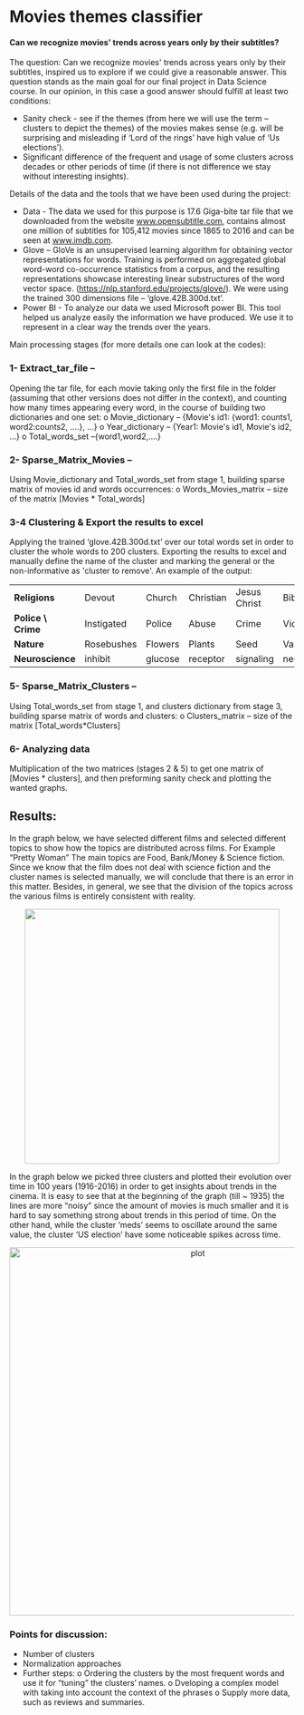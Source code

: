 # Movies themes classifier
#### Can we recognize movies' trends across years only by their subtitles?

The question: Can we recognize movies' trends across years only by their subtitles, inspired us to explore if we could give a reasonable answer. This question stands as the main goal for our final project in Data Science course.
In our opinion, in this case a good answer should fulfill at least two conditions:
-	Sanity check - see if the themes (from here we will use the term – clusters to depict the themes) of the movies makes sense (e.g. will be surprising and misleading if ‘Lord of the rings’ have high value of ‘Us elections’).
-	Significant difference of the frequent and usage of some clusters across decades or other periods of time (if there is not difference we stay without interesting insights). 

Details of the data and the tools that we have been used during the project:
-	Data - The data we used for this purpose is 17.6 Giga-bite tar file that we downloaded from the website www.opensubtitle.com, contains almost one million of subtitles for 105,412 movies since 1865 to 2016 and can be seen at www.imdb.com. 
-	Glove – GloVe is an unsupervised learning algorithm for obtaining vector representations for words. Training is performed on aggregated global word-word co-occurrence statistics from a corpus, and the resulting representations showcase interesting linear substructures of the word vector space. (https://nlp.stanford.edu/projects/glove/). We were using the trained 300 dimensions file – ‘glove.42B.300d.txt’.
-	Power BI - To analyze our data we used Microsoft power BI. This tool helped us analyze easily the information we have produced. We use it to  represent in a clear way the trends over the years. 

Main processing stages (for more details one can look at the codes):
### 1-	Extract_tar_file – 
Opening the tar file, for each movie taking only the first file in the folder (assuming that other versions does not differ in the context), and counting how many times appearing every word, in the course of building two dictionaries and one set:
o	Movie_dictionary – {Movie's id1: {word1: counts1, word2:counts2, ….}, …}
o	Year_dictionary – {Year1: Movie's id1, Movie's id2, …}
o	Total_words_set –{word1,word2,….}

### 2-	Sparse_Matrix_Movies – 
Using Movie_dictionary  and Total_words_set  from stage 1, building sparse matrix of movies id and words occurrences:
o	Words_Movies_matrix – size of the matrix [Movies * Total_words]

### 3-4	Clustering & Export the results to excel 
Applying the trained ‘glove.42B.300d.txt’ over our total words set in order to cluster the whole words to 200 clusters. Exporting the results to excel and manually define the name of the cluster and marking the general or the non-informative as 'cluster to remove'. 
An example of the output:

<p align="center">
<table>
  <tr>
    <td> <b>Religions </b> </td>
    <td>Devout</td>
    <td>Church</td>
    <td>Christian</td>
    <td>Jesus Christ</td>
    <td>Bible</td>
    <td>Religious</td>
  </tr>
  <tr>
    <td> <b> Police \ Crime </b></td>
    <td>Instigated</td>
    <td>Police</td>
    <td>Abuse</td>
    <td>Crime</td>
    <td>Violence</td>
    <td>Charges</td>
  </tr>
  <tr>
    <td> <b> Nature </b></td>
    <td>Rosebushes</td>
    <td>Flowers</td>
    <td>Plants</td>
    <td>Seed</td>
    <td>Varieties</td>
    <td>Bloom</td>
  </tr>
  <tr>
    <td> <b> Neuroscience </b></td>
    <td>inhibit</td>
    <td>glucose</td>
    <td>receptor</td>
    <td>signaling</td>
    <td>neural</td>
    <td>nucleus</td>
  </tr>
</table>
</p>

### 5-	Sparse_Matrix_Clusters –
Using Total_words_set  from stage 1, and clusters dictionary from stage 3,  building sparse matrix of words and clusters:
o	Clusters_matrix – size of the matrix [Total_words*Clusters]

### 6-	Analyzing data
Multiplication of the two matrices (stages 2 & 5) to get one matrix of [Movies * clusters], and then preforming sanity check and plotting the wanted graphs.

## Results:
In the graph below, we have selected different films and selected different topics to show how the topics are distributed across films. For Example “Pretty Woman” The main topics are Food, Bank/Money & Science fiction. Since we know that the film does not deal with science fiction and the cluster names is selected manually, we will conclude that there is an error in this matter. Besides, in general, we see that the division of the topics across the various films is entirely consistent with reality. 

<p align="center">
<img src="https://i.imgur.com/njNxjbE.png" width="450">
</p>

In the graph below we picked three clusters and plotted their evolution over time in 100 years (1916-2016) in order to get insights about trends in the cinema. It is easy to see that at the beginning of the graph (till ~ 1935) the lines are more “noisy” since the amount of movies is much smaller and it is hard to say something strong about trends in this period of time. On the other hand, while the cluster ‘meds’ seems to oscillate around the same value, the cluster ‘US election’ have some noticeable spikes across time. 


<p align="center">
  <img src="https://i.imgur.com/8PrMYib.png" width="650" title="plot">
</p>




### Points for discussion:
-	Number of clusters
-	Normalization approaches
-	Further steps:
o	Ordering the clusters by the most frequent words and use it for “tuning” the clusters’ names.
o	Dveloping a complex model with taking into account the context of the phrases
o	Supply more data, such as reviews and summaries.

